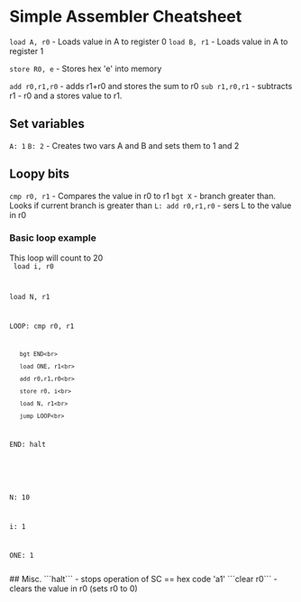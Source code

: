 # Simple Assembler Cheatsheet
```load A, r0``` - Loads value in A to register 0
```load B, r1``` - Loads value in A to register 1

```store R0, e``` - Stores hex 'e' into memory


```add r0,r1,r0``` - adds r1+r0 and stores the sum to r0 
```sub r1,r0,r1``` - subtracts r1 - r0 and a stores value to r1. 

## Set variables
```A: 1``` ```B: 2``` - Creates two vars A and B and sets them to 1 and 2

## Loopy bits
```cmp r0, r1``` - Compares the value in r0 to r1
```bgt X``` - branch greater than. Looks if current branch is greater than
```L: add r0,r1,r0``` - sers L to the value in r0

### Basic loop example
This loop will count to 20<br>
<code>
load i, r0 <br>

load N, r1<br>

LOOP:  cmp r0, r1<br>

       bgt END<br>

       load ONE, r1<br>

       add r0,r1,r0<br>

       store r0, i<br>

       load N, r1<br>

       jump LOOP<br>

END:   halt<br>

<br>

N:     10<br>

i:     1<br>

ONE:   1<br>

</code>
## Misc.
```halt``` - stops operation of SC == hex code 'a1'
```clear r0``` - clears the value in r0 (sets r0 to 0)